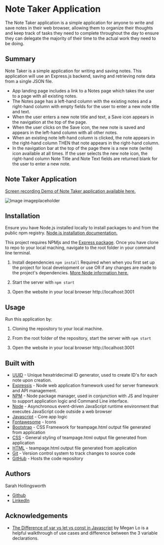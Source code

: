 #  Note Taker Application
The Note Taker application is a simple application for anyone to write and save notes in their web browser, allowing them to organize their thoughts and keep track of tasks they need to complete throughout the day to ensure they can delegate the majority of their time to the actual work they need to be doing.

## Summary
Note Taker is a simple application for writing and saving notes. This application will use an Express.js backend, saving and retrieving note data from a single JSON file.
* App landing page  includes a link to a Notes page which takes the user to a page with all existing notes.
* The Notes page has a left-hand column with the existing notes and a right-hand column with empty fields for the user to enter a new note title and text.
* When the user enters a new note title and text, a Save icon appears in the navigation at the top of the page.
* When the user clicks on the Save icon, the new note is saved and appears in the left-hand column with all other notes.
* When an existing note left-hand column is clicked, the note appears in the right-hand column
THEN that note appears in the right-hand column.
* In the navigation bar at the top of the page there is a new note (write) icon available at all times. If the user selects the new note icon, the right-hand column Note Title and Note Text fields are returned blank for the user to enter a new note.

## Note Taker Application
[Screen recording Demo of Note Taker application available here.](linktovideo)

![Image imageplaceholder](./whatever.filetype)

## Installation
Ensure you have Node.js installed locally to install packages to and from the public npm registry. [Node.js installation documentation.](https://docs.npmjs.com/downloading-and-installing-node-js-and-npm)

This project requires NPMjs and the [Express package](https://www.npmjs.com/package/express). Once you have clone to repo to your local maching, navigate to the root folder in your command line terminal. 

1. Install dependencies `npm install`
Required when when you first set up the project for local development or use OR if any changes are made to the project's dependencies. [More Node information here.](https://nodesource.com/blog/an-absolute-beginners-guide-to-using-npm/)

2. Start the server with `npm start`

3. Open the website in your local browser http://localhost:3001

## Usage
Run this application by:
1. Cloning the repository to your local machine.

2. From the root folder of the repository, start the server with `npm start`

3. Open the website in your local browser http://localhost:3001

## Built with
* [UUID](https://www.npmjs.com/package/uuid) - Unique hexatridecimal ID generator, used to create ID's for each note upon creation.
* [Expressjs](https://expressjs.com/) - Node web application framework used for server framework and API management.
* [NPM](https://www.npmjs.com/) - Node package manager, used in conjunction with JS and Inquirer to support application logic and Command Line interface.
* [Node](https://nodejs.org/en/) - Asynchronous event-driven JavaScript runtime environment that executes JavaScript code outside a web browser
* [Javascript](https://developer.mozilla.org/en-US/docs/Web/javascript) - Core app logic
* [Fontawesome](https://fontawesome.com/) - Icons
* [Bootstrap](https://getbootstrap.com/docs/4.0/layout/overview/) - CSS Framework for teampage.html output file generated from application
* [CSS](https://developer.mozilla.org/en-US/docs/Web/CSS) - General styling of teampage.html output file generated from application
* [HTML](https://developer.mozilla.org/en-US/docs/Web/HTML) - teampage.html output file generated from application
* [Git](https://git-scm.com/doc) - Version control system to track changes to source code
* [GitHub](https://docs.github.com/en) - Hosts the code repository

## Authors
Sarah Hollingsworth
* [Github](https://github.com/sahhollingsworth)
* [LinkedIn](https://www.linkedin.com/in/sarahhollingsworth/)

## Acknowledgements
* [The Difference of var vs let vs const in Javascript](https://medium.com/swlh/the-difference-of-var-vs-let-vs-const-in-javascript-abe37e214d66) by Megan Lo is a helpful walkthrough of use cases and difference between the 3 variable declarations.